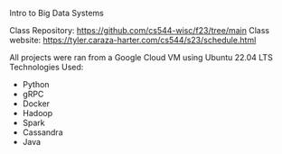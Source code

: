 Intro to Big Data Systems

Class Repository: https://github.com/cs544-wisc/f23/tree/main
Class website: https://tyler.caraza-harter.com/cs544/s23/schedule.html

All projects were ran from a Google Cloud VM using Ubuntu 22.04 LTS
Technologies Used:
- Python
- gRPC
- Docker
- Hadoop
- Spark
- Cassandra
- Java
